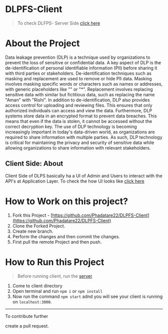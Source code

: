 # DLPFS-Client


> To check DLFPS- Server Side [click here](https://github.com/Phadatare22/DLPFS-Server) 

# About the Project
Data leakage prevention (DLP) is a technique used by organizations to prevent the loss of sensitive or confidential data. A key aspect of DLP is the de-identification of personal identifiable information (PII) before sharing it with third parties or stakeholders. De-identification techniques such as masking and replacement are used to remove or hide PII data. Masking involves masking specific words or characters such as names or addresses, with generic placeholders like "<PERSON>" or "*". Replacement involves replacing sensitive data with similar but fictitious data, such as replacing the name "Aman" with "Rishi". In addition to de-identification, DLP also provides access control for uploading and reviewing files. This ensures that only authorized individuals can access and view the data. Furthermore, DLP systems store data in an encrypted format to prevent data breaches. This means that even if the data is stolen, it cannot be accessed without the correct decryption key. The use of DLP technology is becoming increasingly important in today's data-driven world, as organizations are required to share information with multiple parties. As such, DLP technology is critical for maintaining the privacy and security of sensitive data while allowing organizations to share information with relevant stakeholders.

## Client Side: About
Client Side of DLPS basically ha a UI of Admin and Users to interact with the API's at Application Layer.
To check the how UI looks like [click here](https://github.com/Phadatare22/DLPFS-Client/tree/main/clientImage)

# How to Work on this project?
1. Fork this Project - [https://github.com/Phadatare22/DLPFS-Client](https://github.com/Phadatare22/DLPFS-Client)
2. Clone the Forked Project. 
3. Create new branch. 
4. Perform the changes and then commit the changes.
5. First pull the remote Project and then push.


# How to Run this Project
> Before running client, run the [server](https://github.com/Phadatare22/DLPFS-Server)
1. Come to client directory
2. Open terminal and run `npm i` or `npm install`
3. Now run the command `npm start` adnd you will see your client is running on `localhost:3000`. 

---
To contribute further

create a pull request.
